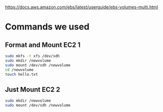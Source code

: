 https://docs.aws.amazon.com/ebs/latest/userguide/ebs-volumes-multi.html


# Commands we used

## Format and Mount EC2 1

```sh
sudo mkfs -t xfs /dev/sdh
sudo mkdir /newvolume
sudo mount /dev/sdh /newvolume
cd /newvolume
touch hello.txt
```

## Just Mount EC2 2

```sh
sudo mkdir /newvolume
sudo mount /dev/sdh /newvolume
```